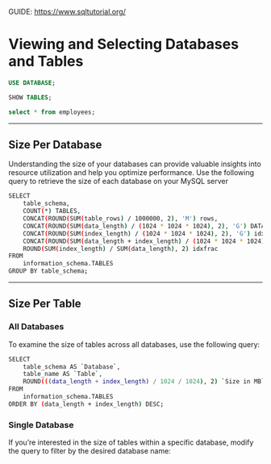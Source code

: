 GUIDE: https://www.sqltutorial.org/

# Viewing and Selecting Databases and Tables

```sql
USE DATABASE;
```

```sql
SHOW TABLES;
```

```sql
select * from employees;
```

---
## Size Per Database

Understanding the size of your databases can provide valuable insights into resource utilization and help you optimize performance. Use the following query to retrieve the size of each database on your MySQL server

```bash
SELECT 
    table_schema,
    COUNT(*) TABLES,
    CONCAT(ROUND(SUM(table_rows) / 1000000, 2), 'M') rows,
    CONCAT(ROUND(SUM(data_length) / (1024 * 1024 * 1024), 2), 'G') DATA,
    CONCAT(ROUND(SUM(index_length) / (1024 * 1024 * 1024), 2), 'G') idx,
    CONCAT(ROUND(SUM(data_length + index_length) / (1024 * 1024 * 1024), 2), 'G') total_size,
    ROUND(SUM(index_length) / SUM(data_length), 2) idxfrac
FROM
    information_schema.TABLES
GROUP BY table_schema;
```
---
## Size Per Table

### All Databases

To examine the size of tables across all databases, use the following query:

```bash
SELECT 
    table_schema AS `Database`,
    table_name AS `Table`,
    ROUND(((data_length + index_length) / 1024 / 1024), 2) `Size in MB`
FROM
    information_schema.TABLES
ORDER BY (data_length + index_length) DESC;

```

### Single Database

If you’re interested in the size of tables within a specific database, modify the query to filter by the desired database name: